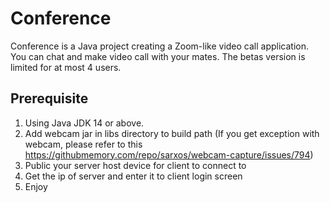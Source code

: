 ﻿# Conference

Conference is a Java project creating a Zoom-like video call application.
You can chat and make video call with your mates.
The betas version is limited for at most 4 users.

## Prerequisite

1. Using Java JDK 14 or above.
2. Add webcam jar in libs directory to build path (If you get exception with webcam, please refer to this https://githubmemory.com/repo/sarxos/webcam-capture/issues/794)
3. Public your server host device for client to connect to
4. Get the ip of server and enter it to client login screen
5. Enjoy
